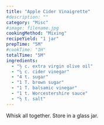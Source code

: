 ```yaml
---
title: "Apple Cider Vinaigrette"
#description: ""
category: "Misc"
#image: filename.jpg
cookingMethod: "Mixing"
recipeYield: "1 jar"
prepTime: "5M"
#cookTime: "1H"
totalTime: "5M"
ingredients:
  - "½ c. extra virgin olive oil"
  - "¼ c. cider vinegar"
  - "4 t. sugar"
  - "1 T. brown sugar"
  - "1 T. balsamic vinegar"
  - "1 t. Worcestershire sauce"
  - "½ t. salt"
---
```


Whisk all together. Store in a glass jar.

